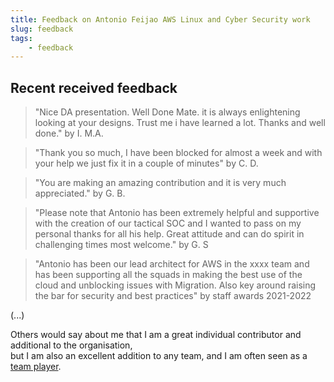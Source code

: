 ```yaml
---
title: Feedback on Antonio Feijao AWS Linux and Cyber Security work
slug: feedback
tags:
    - feedback
---
```



## Recent received feedback

> "Nice DA presentation. Well Done Mate.
> it is always enlightening looking at your designs. Trust me i have learned a lot. Thanks and well done."
> by I. M.A.

> "Thank you so much, I have been blocked for almost a week and with your help we just fix it in a couple of minutes"
> by C. D.
    
> "You are making an amazing contribution and it is very much appreciated."
> by G. B.

> "Please note that Antonio has been extremely helpful and supportive with the creation of our tactical SOC and I wanted to pass on my personal thanks for all his help. Great attitude and can do spirit in challenging times most welcome."
> by  G. S

 > "Antonio has been our lead architect for AWS in the xxxx team and has been supporting all the squads in making the best use of the cloud and unblocking issues with Migration. Also key around raising the bar for security and best practices"
 > by staff awards 2021-2022

(...)
 
Others would say about me that I am a great individual contributor and additional to the organisation,  
but I am also an excellent addition to any team, and I am often seen as a [team player](https://uk.indeed.com/career-advice/career-development/team-player).
